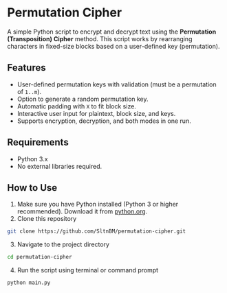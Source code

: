 # Permutation Cipher
A simple Python script to encrypt and decrypt text using the **Permutation (Transposition) Cipher** method.
This script works by rearranging characters in fixed-size blocks based on a user-defined key (permutation).

## Features
- User-defined permutation keys with validation (must be a permutation of `1..m`).
- Option to generate a random permutation key.
- Automatic padding with `X` to fit block size.
- Interactive user input for plaintext, block size, and keys.
- Supports encryption, decryption, and both modes in one run.

## Requirements
- Python 3.x
- No external libraries required.

## How to Use
1. Make sure you have Python installed (Python 3 or higher recommended). Download it from [python.org](https://www.python.org/downloads/).
2. Clone this repository
```bash
git clone https://github.com/SltnBM/permutation-cipher.git
```
3. Navigate to the project directory
```bash
cd permutation-cipher
```
4. Run the script using terminal or command prompt
```bash
python main.py
```
